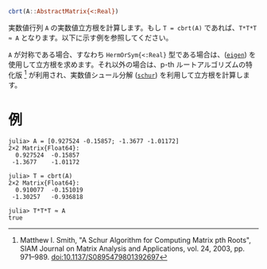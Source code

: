 ```julia
cbrt(A::AbstractMatrix{<:Real})
```

実数値行列 `A` の実数値立方根を計算します。もし `T = cbrt(A)` であれば、`T*T*T ≈ A` となります。以下に示す例を参照してください。

`A` が対称である場合、すなわち `HermOrSym{<:Real}` 型である場合は、([`eigen`](@ref)) を使用して立方根を求めます。それ以外の場合は、p-th ルートアルゴリズムの特化版 [^S03] が利用され、実数値シュール分解 ([`schur`](@ref)) を利用して立方根を計算します。

[^S03]: Matthew I. Smith, "A Schur Algorithm for Computing Matrix pth Roots", SIAM Journal on Matrix Analysis and Applications, vol. 24, 2003, pp. 971–989. [doi:10.1137/S0895479801392697](https://doi.org/10.1137/s0895479801392697)

# 例

```jldoctest
julia> A = [0.927524 -0.15857; -1.3677 -1.01172]
2×2 Matrix{Float64}:
  0.927524  -0.15857
 -1.3677    -1.01172

julia> T = cbrt(A)
2×2 Matrix{Float64}:
  0.910077  -0.151019
 -1.30257   -0.936818

julia> T*T*T ≈ A
true
```
